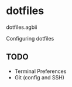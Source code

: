 # dotfiles
dotfiles.agbii

Configuring dotfiles


## TODO
- Terminal Preferences
- Git (config and SSH)
